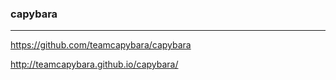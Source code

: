 ### capybara
---

https://github.com/teamcapybara/capybara

http://teamcapybara.github.io/capybara/






